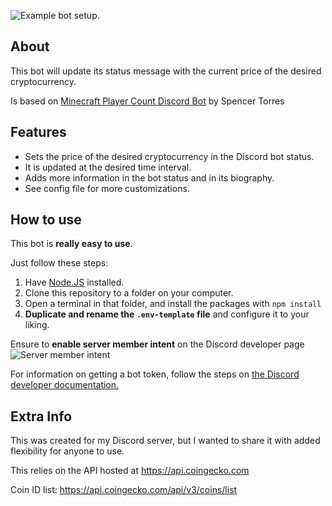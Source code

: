 ![Example bot setup.](https://i.imgur.com/JGDEuIP.png)

## About

This bot will update its status message with the current price of the desired cryptocurrency.

Is based on [Minecraft Player Count Discord Bot](https://github.com/SpencerTorres/Minecraft-Player-Count-Discord-Bot) by Spencer Torres

## Features

- Sets the price of the desired cryptocurrency in the Discord bot status.
- It is updated at the desired time interval.
- Adds more information in the bot status and in its biography.
- See config file for more customizations.

## How to use

This bot is **really easy to use**.

Just follow these steps:
1. Have [Node.JS](https://nodejs.org) installed.
2. Clone this repository to a folder on your computer.
3. Open a terminal in that folder, and install the packages with `npm install`
4. **Duplicate and rename the `.env-template` file** and configure it to your liking.

Ensure to **enable server member intent** on the Discord developer page 
![Server member intent](https://i.imgur.com/X7kmpIL.png)

For information on getting a bot token, follow the steps on [the Discord developer documentation.](https://discordapp.com/developers/docs/intro)

## Extra Info

This was created for my Discord server, but I wanted to share it with added flexibility for anyone to use.

This relies on the API hosted at https://api.coingecko.com

Coin ID list: https://api.coingecko.com/api/v3/coins/list
